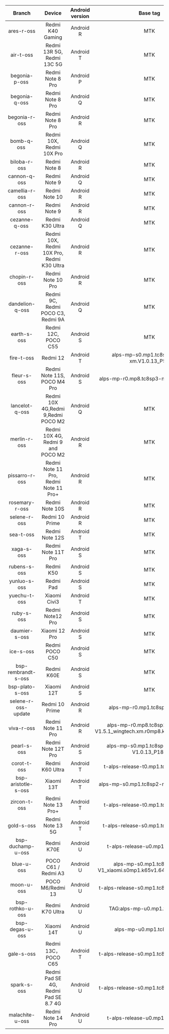 | Branch | Device | Android version | Base tag | Link |
| :-: | :-: | :-: | :-: | :-: |
| ares-r-oss | Redmi K40 Gaming | Android R | MTK | [ares-r-oss](https://github.com/MiCode/MTK_kernel_modules/tree/ares-r-oss) |
| air-t-oss | Redmi 13R 5G, Redmi 13C 5G | Android T | MTK | [air-t-oss](https://github.com/MiCode/MTK_kernel_modules/tree/air-t-oss) |
| begonia-p-oss | Redmi Note 8 Pro | Android P | MTK | [begonia-p-oss](https://github.com/MiCode/MTK_kernel_modules/tree/begonia-p-oss) |
| begonia-q-oss | Redmi Note 8 Pro | Android Q | MTK | [begonia-q-oss](https://github.com/MiCode/MTK_kernel_modules/tree/begonia-q-oss) |
| begonia-r-oss | Redmi Note 8 Pro | Android R | MTK | [begonia-r-oss](https://github.com/MiCode/MTK_kernel_modules/tree/begonia-r-oss) |
| bomb-q-oss | Redmi 10X, Redmi 10X Pro | Android Q | MTK | [bomb-q-oss](https://github.com/MiCode/MTK_kernel_modules/tree/bomb-q-oss) |
| biloba-r-oss | Redmi Note 8 | Android R | MTK | [biloba-r-oss](https://github.com/MiCode/MTK_kernel_modules/tree/biloba-r-oss) |
| cannon-q-oss | Redmi Note 9 | Android Q | MTK | [cannon-q-oss](https://github.com/MiCode/MTK_kernel_modules/tree/cannon-q-oss) |
| camellia-r-oss | Redmi Note 10 | Android R | MTK | [camellia-r-oss](https://github.com/MiCode/MTK_kernel_modules/tree/camellia-r-oss) |
| cannon-r-oss | Redmi Note 9 | Android R | MTK | [merlin-r-oss](https://github.com/MiCode/MTK_kernel_modules/tree/cannon-r-oss) |
| cezanne-q-oss | Redmi K30 Ultra | Android Q | MTK | [cezanne-q-oss](https://github.com/MiCode/MTK_kernel_modules/tree/cezanne-q-oss) |
| cezanne-r-oss | Redmi 10X, Redmi 10X Pro, Redmi K30 Ultra | Android R | MTK | [cezanne-r-oss](https://github.com/MiCode/MTK_kernel_modules/tree/cezanne-r-oss) |
| chopin-r-oss | Redmi Note 10 Pro | Android R | MTK | [chopin-r-oss](https://github.com/MiCode/MTK_kernel_modules/tree/chopin-r-oss) |
| dandelion-q-oss | Redmi 9C, Redmi POCO C3, Redmi 9A | Android Q | MTK | [dandelion-q-oss](https://github.com/MiCode/MTK_kernel_modules/tree/dandelion-q-oss) |
| earth-s-oss | Redmi 12C, POCO C55 | Android S | MTK | [earth-s-oss](https://github.com/MiCode/MTK_kernel_modules/tree/earth-s-oss) |
| fire-t-oss | Redmi 12 | Android T | alps-mp-s0.mp1.tc8sp2-cs1-xm.V1.0.13_P53 | [fire-t-oss](https://github.com/MiCode/MTK_kernel_modules/tree/fire-t-oss) |
| fleur-s-oss | Redmi Note 11S, POCO M4 Pro | Android S | alps-mp-r0.mp8.tc8sp3-mt6781-V1.5.1 | [fleur-s-oss](https://github.com/MiCode/MTK_kernel_modules/tree/fleur-s-oss) |
| lancelot-q-oss | Redmi 10X 4G,Redmi 9,Redmi POCO M2 | Android Q | MTK | [lancelot-q-oss](https://github.com/MiCode/MTK_kernel_modules/tree/lancelot-q-oss) |
| merlin-r-oss | Redmi 10X 4G, Redmi 9 and POCO M2 | Android R | MTK | [merlin-r-oss](https://github.com/MiCode/MTK_kernel_modules/tree/merlin-r-oss) |
| pissarro-r-oss | Redmi Note 11 Pro, Redmi Note 11 Pro+ | Android R | MTK | [pissarro-r-oss](https://github.com/MiCode/MTK_kernel_modules/tree/pissarro-r-oss) |
| rosemary-r-oss | Redmi Note 10S | Android R | MTK | [rosemary-r-oss](https://github.com/MiCode/MTK_kernel_modules/tree/rosemary-r-oss) |
| selene-r-oss | Redmi 10 Prime | Android R | MTK | [selene-r-oss](https://github.com/MiCode/MTK_kernel_modules/tree/selene-r-oss) |
| sea-t-oss | Redmi Note 12S | Android T | MTK | [sea-t-oss](https://github.com/MiCode/MTK_kernel_modules/tree/sea-t-oss) |
| xaga-s-oss | Redmi Note 11T Pro  | Android S | MTK | [xaga-s-oss](https://github.com/MiCode/MTK_kernel_modules/tree/xaga-s-oss) |
| rubens-s-oss | Redmi K50  | Android S | MTK | [rubens-s-oss](https://github.com/MiCode/MTK_kernel_modules/tree/rubens-s-oss) |
| yunluo-s-oss | Redmi Pad  | Android S | MTK | [yunluo-s-oss](https://github.com/MiCode/MTK_kernel_modules/tree/yunluo-s-oss) |
| yuechu-t-oss | Xiaomi Civi3  | Android T | MTK | [yuechu-t-oss](https://github.com/MiCode/MTK_kernel_modules/tree/yuechu-t-oss) |
| ruby-s-oss | Redmi Note12 Pro  | Android S | MTK | [ruby-s-oss](https://github.com/MiCode/MTK_kernel_modules/tree/ruby-s-oss) |
| daumier-s-oss | Xiaomi 12 Pro  | Android S | MTK | [daumier-s-oss](https://github.com/MiCode/MTK_kernel_modules/tree/daumier-s-oss) |
| ice-s-oss | Redmi POCO C50  | Android S | MTK | [ice-s-oss](https://github.com/MiCode/MTK_kernel_modules/tree/ice-s-oss) |
| bsp-rembrandt-s-oss | Redmi K60E  | Android S | MTK | [bsp-rembrandt-s-oss](https://github.com/MiCode/MTK_kernel_modules/tree/bsp-rembrandt-s-oss) |
| bsp-plato-s-oss | Xiaomi 12T   | Android S | MTK | [bsp-plato-s-oss](https://github.com/MiCode/MTK_kernel_modules/commit/65783d7af5076ef3ea135bf83cdcd587469846a0) |
| selene-r-oss-update | Redmi 10 Prime | Android R | alps-mp-r0.mp1.tc8sp2-V2.66.1 | [selene-r-oss-update](https://github.com/MiCode/MTK_kernel_modules/tree/selene-r-oss-update) |
| viva-r-oss | Redmi Note 11 Pro | Android R | alps-mp-r0.mp8.tc8sp1-mt6781-V1.5.1_wingtech.xm.r0mp8.k6781v1.64_P60 | [viva-r-oss](https://github.com/MiCode/MTK_kernel_modules/tree/viva-r-oss) |
| pearl-s-oss | Redmi Note 12T Pro | Android S | alps-mp-s0.mp1.tc8sp2-mt6983-V1.0.13_P189 | [pearl-s-oss](https://github.com/MiCode/MTK_kernel_modules/tree/pearl-s-oss) |
| corot-t-oss | Redmi K60 Ultra | Android T | t-alps-release-t0.mp1.tc8sp2-V1.14 | [corot-t-oss](https://github.com/MiCode/MTK_kernel_modules/tree/corot-t-oss) |
| bsp-aristotle-s-oss | Xiaomi 13T | Android T | alps-mp-s0.mp1.tc8sp2-mt6983-V1.0.1 | [bsp-aristotle-s-oss](https://github.com/MiCode/MTK_kernel_modules/tree/bsp-aristotle-s-oss) |
| zircon-t-oss | Redmi Note 13 Pro+ | Android T | t-alps-release-t0.mp1.tc8sp2-V1.14 | [zircon-t-oss](https://github.com/MiCode/MTK_kernel_modules/tree/zircon-t-oss) |
| gold-s-oss | Redmi Note 13 5G | Android T | t-alps-release-s0.mp1.tc8sp-cs2-V1 | [gold-s-oss](https://github.com/MiCode/MTK_kernel_modules/tree/gold-s-oss) |
| bsp-duchamp-u-oss | Redmi K70E | Android U | t-alps-release-u0.mp1.tc8sp1-V1 | [bsp-duchamp-u-oss](https://github.com/MiCode/MTK_kernel_modules/tree/bsp-duchamp-u-oss) |
| blue-u-oss | POCO C61 / Redmi A3 | Android U | alps-mp-s0.mp1.tc8sp-cs3-V1_xiaomi.s0mp1.k65v1.64.bsp.k510_P18 | [blue-u-oss](https://github.com/MiCode/MTK_kernel_modules/tree/blue-u-oss) |
| moon-u-oss | POCO M6/Redmi 13 | Android U | t-alps-release-s0.mp1.tc8sp-cs3-V1.31 | [moon-u-oss](https://github.com/MiCode/MTK_kernel_modules/tree/moon-u-oss) |
| bsp-rothko-u-oss | Redmi K70 Ultra | Android U |TAG:alps-mp-u0.mp1.tc8sp3-V1 | [bsp-rothko-u-oss](https://github.com/MiCode/MTK_kernel_modules/tree/bsp-rothko-u-oss) |
| bsp-degas-u-oss | Xiaomi 14T | Android U |alps-mp-u0.mp1.tc8sp3-V1 | [bsp-degas-u-oss](https://github.com/MiCode/MTK_kernel_modules/tree/bsp-degas-u-oss) |
| gale-s-oss | Redmi 13C，POCO C65 | Android T | t-alps-release-s0.mp1.tc8sp-cs2-V1.31 |[gale-s-oss](https://github.com/MiCode/MTK_kernel_modules/tree/gale-s-oss) |
| spark-s-oss | Redmi Pad SE 4G, Redmi Pad SE 8.7 4G | Android U | t-alps-release-s0.mp1.tc8sp-cs3-V1.43 |[spark-s-oss](https://github.com/MiCode/MTK_kernel_modules/tree/spark-s-oss) |
| malachite-u-oss | Redmi Note 14 Pro | Android U | t-alps-release-u0.mp1.tc8sp3-V1 |[malachite-u-oss](https://github.com/MiCode/MTK_kernel_modules/tree/malachite-u-oss) |

